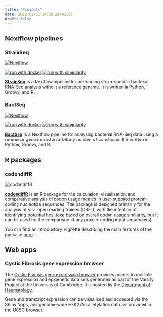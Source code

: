 ```yaml
---
title: "Projects"
date: 2022-09-01T14:35:21+01:00
draft: false
---
```


## Nextflow pipelines

### StrainSeq

[![Nextflow](https://img.shields.io/badge/nextflow%20DSL2-%E2%89%A521.10.3-23aa62.svg?labelColor=000000)](https://www.nextflow.io/)

<!-- [![run with conda](http://img.shields.io/badge/run%20with-conda-3EB049.svg?labelColor=000000&logo=anaconda)](https://docs.conda.io/en/latest/) -->
[![run with docker](https://img.shields.io/badge/run%20with-docker-0db7ed.svg?labelColor=000000&logo=docker)](https://www.docker.com/)
[![run with singularity](https://img.shields.io/badge/run%20with-singularity-1d355c.svg?labelColor=000000)](https://sylabs.io/docs/)

**[StrainSeq](https://github.com/adamd3/StrainSeq)** is a Nextflow pipeline for performing strain-specific bacterial RNA-Seq analysis without a reference genome. It is written in Python, Groovy, and R.

### BactSeq

[![Nextflow](https://img.shields.io/badge/nextflow%20DSL2-%E2%89%A521.10.3-23aa62.svg?labelColor=000000)](https://www.nextflow.io/)

<!-- [![run with conda](http://img.shields.io/badge/run%20with-conda-3EB049.svg?labelColor=000000&logo=anaconda)](https://docs.conda.io/en/latest/) -->
[![run with docker](https://img.shields.io/badge/run%20with-docker-0db7ed.svg?labelColor=000000&logo=docker)](https://www.docker.com/)
[![run with singularity](https://img.shields.io/badge/run%20with-singularity-1d355c.svg?labelColor=000000)](https://sylabs.io/docs/)

**[BactSeq](https://github.com/adamd3/BactSeq)** is a Nextflow pipeline for analysing bacterial RNA-Seq data using a reference genome and an arbitrary number of conditions. It is written in Python, Groovy, and R.

## R packages

### codondiffR

![codondiffR](/images/codondiffR.png)

**[codondiffR](https://github.com/adamd3/codondiffR)** is an R package for the calculation, visualisation, and comparative analysis of codon usage metrics in user-supplied protein-coding nucleotide sequences. The package is designed primarily for the analysis of viral open reading frames (ORFs), with the intention of identifying potential host taxa based on overall codon usage similarity, but it can be used for the comparison of any protein-coding input sequence(s).

You can find an Introductory Vignette describing the main features of the package [here](https://adamd3.github.io/posts/codondiffr/codondiffr/).

## Web apps

### Cystic Fibrosis gene expression browser

The [Cystic Fibrosis gene expression browser](https://blueprint.haem.cam.ac.uk/cfbrowser/) provides access to multiple gene expression and epigenetic data sets generated as part of the Varsity Project at the University of Cambridge. It is hosted by the [Department of Haematology](https://www.haem.cam.ac.uk/).

Gene and transcript expression can be visualised and accessed via the Shiny Apps, and genome-wide H3K27Ac acetylation data are provided in the [UCSC browser](https://genome.ucsc.edu/).
